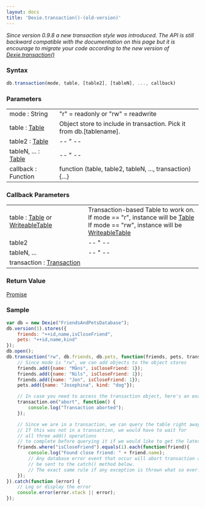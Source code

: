 ```yaml
---
layout: docs
title: 'Dexie.transaction()-(old-version)'
---
```


_Since version 0.9.8 a new transaction style was introduced. The API is still backward compatible with the documentation on this page but it is encourage to migrate your code according to the new version of [Dexie.transaction()](/docs/Dexie/Dexie.transaction())_

### Syntax

```javascript
db.transaction(mode, table, [table2], [tableN], ..., callback)
```

### Parameters

<table>
  <tr>
    <td>mode : String</td>
    <td>"r" = readonly or "rw" = readwrite</td>
  </tr>
  <tr>
    <td>table : <a href="/docs/Table/Table">Table</a></td>
    <td>Object store to include in transaction. Pick it from db.[tablename].</td>
  </tr>
  <tr>
    <td>table2 : <a href="/docs/Table/Table">Table</a></td>
    <td> -- " -- </td>
  </tr>
  <tr>
    <td>tableN, ... : <a href="/docs/Table/Table">Table</a></td>
    <td> -- " -- </td>
  </tr>
  <tr>
    <td>callback : Function</td><td>function (table, table2, tableN, ..., transaction) {...}</td>
  </tr>
</table>

### Callback Parameters

<table>
  <tr>
    <td>table : <a href="/docs/Table/Table">Table</a> or <a href="https://github.com/dfahlander/Dexie.js/wiki/WriteableTable">WriteableTable</a></td>
    <td>
      Transaction-based Table to work on.
      <br/>
      If mode == "r", instance will be <a href="/docs/Table/Table">Table</a>
      <br/>
      If mode == "rw", instance will be <a href="https://github.com/dfahlander/Dexie.js/wiki/WriteableTable">WriteableTable</a>
    </td>
  </tr>
  <tr>
    <td>table2</td><td> -- " -- </td>
  </tr>
  <tr>
    <td>tableN, ... </td><td> -- " -- </td>
  </tr>
  <tr>
    <td>transaction : <a href="/docs/Transaction/Transaction">Transaction</a></td><td></td>
  </tr>
</table>

### Return Value

[Promise](/docs/Promise/Promise)

### Sample

```javascript
var db = new Dexie("FriendsAndPetsDatabase");
db.version(1).stores({
    friends: "++id,name,isCloseFriend",
    pets: "++id,name,kind"
});
db.open(); 
db.transaction("rw", db.friends, db.pets, function(friends, pets, transaction) {
    // Since mode is "rw", we can add objects to the object stores
    friends.add({name: "Måns", isCloseFriend: 1});
    friends.add({name: "Nils", isCloseFriend: 1});
    friends.add({name: "Jon", isCloseFriend: 1});
    pets.add({name: "Josephina", kind: "dog"});

    // In case you need to access the transaction object, here's an example of that:
    transaction.on("abort", function() {
        console.log("Transaction aborted");
    });

    // Since we are in a transaction, we can query the table right away.
    // If this was not in a transaction, we would have to wait for
    // all three add() operations
    // to complete before querying it if we would like to get the latest added data.
    friends.where("isCloseFriend").equals(1).each(function(friend){
        console.log("Found close friend: " + friend.name);
        // Any database error event that occur will abort transaction and
        // be sent to the catch() method below.
        // The exact same rule if any exception is thrown what so ever.
    });
}).catch(function (error) {
    // Log or display the error
    console.error(error.stack || error);
});
```

